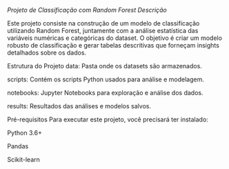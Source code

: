 *Projeto de Classificação com Random Forest*
*Descrição*

Este projeto consiste na construção de um modelo de classificação utilizando Random Forest, juntamente com a análise estatística das variáveis numéricas e categóricas do dataset. O objetivo é criar um modelo robusto de classificação e gerar tabelas descritivas que forneçam insights detalhados sobre os dados.

Estrutura do Projeto
data: Pasta onde os datasets são armazenados.

scripts: Contém os scripts Python usados para análise e modelagem.

notebooks: Jupyter Notebooks para exploração e análise dos dados.

results: Resultados das análises e modelos salvos.

Pré-requisitos
Para executar este projeto, você precisará ter instalado:

Python 3.6+

Pandas

Scikit-learn
